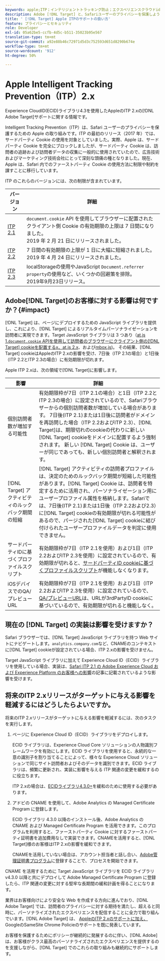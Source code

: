 ```yaml
---
keywords: apple;ITP；インテリジェントトラッキング防止；エクスペリエンスクラウドid;ecid
description: Adobe [!DNL Target] と、Safariユーザーのプライバシーを保護しようとするApple Intelligent Tracking Prevention(ITP)イニシアチブの影響について説明します。
title: ' [!DNL Target] Apple ITPのサポートの扱い方'
feature: プライバシーとセキュリティ
role: Developer
exl-id: 05a62be5-ccfb-4d5c-b511-35023b95e567
translation-type: tm+mt
source-git-commit: a92e88b46c72971d5d3c752593d651d8290b674e
workflow-type: tm+mt
source-wordcount: '912'
ht-degree: 50%

---
```


# Apple Intelligent Tracking Prevention（ITP）2.x

Experience CloudID(ECID)ライブラリ4.3を使用したAppleのITP 2.xの[!DNL Adobe Target]サポートに関する情報です。

Intelligent Tracking Prevention（ITP）は、Safari ユーザーのプライバシーを保護するための Apple の取り組みです。ITP の最初のリリース（2017 年）では、サードパーティ Cookie の使用を対象としていました。実際、Apple は、サードパーティ Cookie を完全にブロックしましたが、サードパーティ Cookie は、訪問者の追跡および訪問者データの収集に一般的に使用されていたので、広告技術およびマーケティング技術会社にとって深刻な頭痛の種となりました。現在、Apple は、Safari 内でのファーストパーティ Cookie の使用方法に制限や制約を課すことに移行しています。

ITP のこれらのバージョンには、次の制限が含まれています。

| バージョン | 詳細 |
| --- | --- |
| [ITP 2.1](https://webkit.org/blog/8613/intelligent-tracking-prevention-2-1/) | `document.cookie` API を使用してブラウザーに配置されたクライアント側 Cookie の有効期限の上限は 7 日間になりました。<br>2019 年 2 月 21 日にリリースされました。 |
| [ITP 2.2](https://webkit.org/blog/8828/intelligent-tracking-prevention-2-2/) | 7 日間の有効期限の上限が 1 日に大幅に短縮されました。<br>2019 年 4 月 24 日にリリースされました。 |
| [ITP 2.3](https://webkit.org/blog/9521/intelligent-tracking-prevention-2-3/) | localStorageの使用やJavaScript `Document.referrer property`の使用など、いくつかの回避策を排除。<br>2019年9月23日リリース。 |

## Adobe[!DNL Target]のお客様に対する影響は何ですか？{#impact}

[!DNL Target] は、ページにデプロイするための JavaScript ライブラリを提供し、これにより、[!DNL Target] によるリアルタイムパーソナライゼーションを訪問者に実現できます。Target JavaScript ライブラリは 3 つあり（[at.js 1.`document.cookie` APIを使用して訪問者のブラウザーにクライアント側の[!DNL Target] cookieを配置するx、at.js 2.x](/help/c-implementing-target/c-implementing-target-for-client-side-web/c-how-atjs-works/how-atjs-works.md)、および[mbox.js](/help/c-implementing-target/c-implementing-target-for-client-side-web/t-mbox-download/mbox-download.md))。 その結果、[!DNL Target] cookieはAppleのITP 2.xの影響を受け、7日後（ITP 2.1の場合）と1日後（ITP 2.2とITP 2.3の場合）に有効期限が切れます。

Apple ITP 2.xは、次の領域で[!DNL Target]に影響します。

| 影響 | 詳細 |
| --- | --- |
| 個別訪問者数が増加する可能性 | 有効期限枠が7日（ITP 2.1の場合）と1日（ITP 2.2とITP 2.3の場合）に設定されているので、Safariブラウザーからの個別訪問者数が増加している場合があります。 7日後(ITP 2.1)または1日後に訪問者がドメインを再訪問した場合（ITP 2.2およびITP 2.3）、[!DNL Target]は、期限切れのcookieの代わりに新しい[!DNL Target] cookieをドメインに配置するよう強制されます。 新しい [!DNL Target] Cookie は、ユーザーが同じであっても、新しい個別訪問者と解釈されます。 |
| [!DNL Target] アクティビティのルックバック期間の短縮 | [!DNL Target] アクティビティの訪問者プロファイルは、決定のためのルックバック期間が短縮した可能性があります。[!DNL Target] Cookie は、訪問者を特定するために活用され、パーソナライゼーション用にユーザープロファイル属性を格納します。Safariでは、7日後(ITP 2.1)または1日後（ITP 2.2および2.3）に[!DNL Target] cookieの有効期限が切れる可能性があるので、パージされた[!DNL Target] cookieに結び付けられたユーザープロファイルデータを判定に使用できません。 |
| サードパーティIDに基づくプロファイルスクリプト | 有効期限枠が7日（ITP 2.1を使用）および1日（ITP 2.2およびITP 2.3を使用）に設定されているので、有効期限が切れると、[サードパーティID cookieに基づくプロファイルスクリプト](/help/c-target/c-visitor-profile/profile-parameters.md)が機能しなくなります。 |
| iOSデバイスでのQA/プレビューURL | 有効期限枠が7日（ITP 2.1を使用）および1日（ITP 2.2およびITP 2.3を使用）に設定されているので、[QA/プレビューURL](/help/c-activities/c-activity-qa/activity-qa.md)は、URLが3rdPartyID cookieに基づいているので、有効期限が切れると機能しなく。 |

## 現在の [!DNL Target] の実装は影響を受けますか？

Safari ブラウザーでは、[!DNL Target] JavaScript ライブラリを持つ Web サイトにナビゲートします。`analytics.company.com`など、CNAMEのコンテキストに[!DNL Target] cookieが設定されている場合、ITP 2.xの影響を受けません。

Target JavaScript ライブラリに加えて Experience Cloud ID（ECID）ライブラリを使用している場合、実装は、[Safari ITP 2.1 の Adobe Experience Cloud および Experience Platform のお客様への影響](https://medium.com/adobetech/safari-itp-2-1-impact-on-adobe-experience-cloud-customers-9439cecb55ac)の記事に記載されているような影響を受けます。

## 将来のITP 2.xリリースがターゲットに与える影響を軽減するにはどうしたらよいですか。

将来のITP 2.xリリースがターゲットに与える影響を軽減するには、次のタスクを実行します。

1. ページに Experience Cloud ID（ECID）ライブラリをデプロイします。

   ECID ライブラリは、Experience Cloud Core ソリューションの人物識別フレームワークを有効にします。ECID ライブラリを使用すると、永続的な一意の識別子を割り当てることによって、様々な Experience Cloud ソリューションで同じサイト訪問者およびそのデータを識別できます。ECID ライブラリは、頻繁に更新され、実装に影響を与える ITP 関連の変更を緩和するのに役立ちます。

   ITP 2.xの場合は、[ECIDライブラリ4.3.0+](https://experienceleague.adobe.com/docs/id-service/using/release-notes/release-notes.html)を緩和のために使用する必要があります。

1. アドビの CNAME を使用して、Adobe Analytics の Managed Certificate Program に登録します。

   ECID ライブラリ 4.3.0 以降のインストール後、Adobe Analytics の CNAME および Managed Certificate Program を活用できます。このプログラムを利用すると、ファーストパーティ Cookie に対するファーストパーティ証明書を追加費用なしで実装できます。CNAMEを活用すると、[!DNL Target]様のお客様はITP 2.xの影響を緩和できます。

   CNAMEを活用していない場合は、アカウント担当者と話し合い、[Adobe管理証明書プログラム](https://experienceleague.adobe.com/docs/core-services/interface/ec-cookies/cookies-first-party.html#adobe-managed-certificate-program)に登録することで、プロセスを開始できます。

CNAME を活用するために Target JavaScript ライブラリを ECID ライブラリ v4.3.0 以降と共にデプロイして Adobe Managed Certificate Program に登録したら、ITP 関連の変更に対する堅牢な長期間の緩和計画を得ることになります。

業界はお客様向けにより安全な Web を作成する方向に進んでおり、[!DNL Adobe Target] では、訪問者のプライバシーに対する期待を満たし、超えると同時に、パーソナライズされたエクスペリエンスを配信することに全力で取り組んでいます。[!DNL Adobe Target] は、 [AppleのITP 2.xのサポートに加え、](/help/c-implementing-target/c-considerations-before-you-implement-target/c-privacy/google-chrome-samesite-cookie-policies.md) GoogleのSameSite Chrome Policieのサポートを既に発表しています。

お客様を保護するためにポリシーが継続的に発展するのに伴い、[!DNL Adobe] は、お客様がクラス最高のパーソナライズされたエクスペリエンスを提供するのを支援しながら、[!DNL Target] でのこれらの取り組みも継続的にサポートします。
